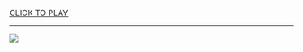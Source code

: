 
<a href="https://premium76.site?title=coolmath_games_snake&ref=12M">CLICK TO PLAY</a></h3>
<hr>

<a href="https://premium76.site?title=coolmath_games_snake&ref=12M"><img src="https://clearcache.store/games.png"></a>


